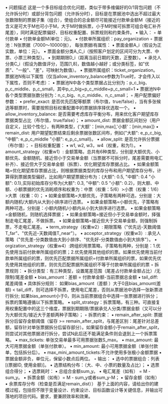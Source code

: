 • 问题描述
这是一个多目标组合优化问题，类似于带多维偏好的0/1背包问题（不允许拆分时）或部分背包问题（允许拆分时），目标是在票据池中选出不超过最大张数限制的票据子集（组合），使组合的总金额尽可能接近付款单金额M（接近的含义是可大于M也可小于M，大于M时做拆票，小于M时候可拆票可组合电汇补齐尾差），同时满足配票偏好、目标权重配置、拆票规则和约束条件。
• 输入：
    ◦ 单付款单
        ▪ 付款单金额M(单位：元)。
        ▪ 付款单所属组织：pay_organization
    ◦ 票据池：N张票据（7000～10000张），
        每张票据i有属性：
        ▪ 票面金额A_i（假设为正实数，单位：元）。
        ▪ 票面金额分类A_C_i（按照客户划定的区间可分为大票、中票、小票三种类型）。
        ▪ 到期期限D_i（距离当前日期的天数，正整数）。
        ▪ 承兑人分类C_i（假设为数值评分，范围[1,8]，数值越小越好；或分类标签，如"优质"、"一般"、"差"，可映射为数值）。
        ▪ 票据所属组织：ticket_organization。
        票据池N有以下属性（仅当allow_inventory_balance参数为True时，才会传入以下属性，否则不考虑）：
        ▪ 票据池N中各个类型票据占比分别为：p_c_big、p_c_middle、p_c_small，其中p_c_big+p_c_middle+p_c_small=1
        ▪ 票据池N中各个类型票据张数分别为：n_c_big、n_c_middle、n_c_small；
◦ 用户配票偏好参数：
    ▪ prefer_exact: 是否优先匹配等额票（布尔值，true/false），当有多张候选等额票时，需要按照目标权重配置中的票据排序择优选取一个。
    ▪ allow_inventory_balance: 是否需要考虑库存平衡分布，用来优化客户期望库存票据类型占比（布尔值，true/false）；
    ▪ amount_dist: 票据金额区间划分（用户自定义，比较个性化），有两种类型，{'大额'：[min,max],'小额'：[min,max]}
    ▪ remain_dist: 用户期望配票结束后剩余票据张数区间布，例如{"大额": e_p_c_big, "中额": e_p_c_middle "小额": e_p_c_small}。
    ▪ allow_split: 是否允许拆分票据（布尔值）；
◦ 目标权重配置：
    ▪ w1, w2, w3，w4（权重，和为1）。
    ▪ amount_strategy（权重w1）: 金额策略，总共有6种类型，分别是大额优先、小额优先、金额随机、接近但小于交易单金额（当票据不可拆分时，尾差需要用电汇补齐）、接近但大于交易单金额（拆票）、优化期望库存票据占比。
        • 如果金额策略=优化期望库存票据占比，则根据票据类型的库存分布和用户期望库存分布，计算得到票据类型偏好。比如用户期望票据分布为：{大额": 0.5, "中额": 0.4 "小额": 0.1},实际初始库存分布为{大额": 0.3, "中额": 0.5 "小额": 0.2}，则大额、中额、小额票据的优先消耗顺序和权重为：中票（权重：5/6）>小票（权重：1/6）>大票（权重：0）；
        • 如果金额策略=大额优先，子策略有两种可选，分别是：大额内随机/大额内从大到小排序进行选票。
        • 如果金额策略=小额优先，子策略有两种可选，分别是：小额内随机/小额内从小到大排序进行选票。
        • 如果金额策略=金额随机，则随机选择票据；
        • 如果金额策略=接近但小于交易单金额时，择强制走电汇尾差，不做拆票。
        • 如果金额策略=接近但大于交易单金额，则强制拆票，不走电汇尾差。
    ▪ term_strategy（权重w2）: 期限策略（"优先远-天数阈值T_far"、"优先近-天数阈值T_near"）。
    ▪ acceptor_strategy（权重w3）: 承兑人策略（"优先差-分类数值由大到小排序、"优先好-分类数值由小到大排序"）。
    ▪ orgization_strategy（权重w4）:跨组织用票策略，子策略有两种，分别是：1.优先使用当前付款单所属组织的票；2.优先使用其他组织的票。如果优先使用当前付款单所属组织的票，则优先匹配票据所属组织=付款单所属组织的票，如果优先优先使用其他组织的票，则优先匹配票据所属组织不等于付款单所属组织的票
◦ 拆票规则：
    ▪ 拆分类型：有三种类型，设置尾差范围（尾差占付款单金额占比）/无限制/尾差金额
    ▪ bias_amount：差额 = 付款单金额-当前票据总金额
    ▪ tail_diff: 尾差阈值
    ▪ 具体拆分规则： 如果bias_amount（差额 ）大于0且bias_amount(差额) < tail_diff，则可选择不拆票，使用电汇尾差，否则从票据池中选择一张新票进行拆分; 如果bias_amount小于0，则从当前票据组合中选择一张票据进行拆分；拆票的策略遵循以下拆票策略。
    ▪ split_strategy：拆票策略，有三种。可直接复用权重配置中的这三个维度，票据到期期限/票据承兑人分类/票据金额（又可以分为大额优先/接近大于差额两种子策略）；
◦ 拆票约束：
    ▪ remain_after_split: 票据拆分后留存金额阈值（留存 >= remain_after_split，与尾差区别：尾差针对总差额，留存针对单张票据拆分后留存部分）。如果留存金额小于remain_after_split，则尝试对其他票据进行拆分，尝试N此后还不能满足条件则会退到上一个拆票策略。
    ▪ max_tickets: 单张交易单最多可用票据张数S_max。
    ▪ max_amount: 最大可用票据金额（单张付款单）。
    ▪ min_amount: 最小可用票据金额（单张付款单，包括拆分后）。
    ▪ max_mini_amount_tickets:不允许使用多张极小金额票据
    ▪ 票据金额非负，单位元，保留小数点后两位。
◦ 输出：
    ▪ 选中的票据组合：列表[(票据ID, 使用金额)]。
    ▪ 选票结构分布：（大、中、小票的数量及占比）；
    ▪ 选票组合得分；
    ▪ 选票耗时：
    ▪ 总组合金额sum_y。
    ▪ 电汇尾差（如有） = M - sum_y。
    ▪ 拆票金额（如有）= M - sum_y或者sum_y-M；
    ▪ 留存金额（如有）
    ▪ 余票库存分布（检查是否满足remain_dist））
基于上面的内容，请给出你的建模过程，包括但不限于变量设计、约束设计、目标函数设计等关键信息，并输出可落地的项目代码。要求，要兼顾效率和效果。

